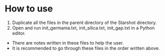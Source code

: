 # How to use
1. Duplicate all the files in the parent directory of the Starshot directory.
2. Open and run init_germania.txt, init_silica.txt, init_gap.txt in a Python editor.
* There are notes written in these files to help the user.
* It is recommended to go through these files in the order written above. 
